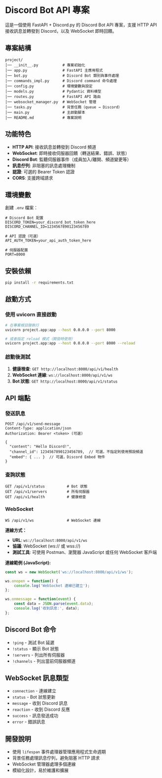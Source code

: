 # Discord Bot API 專案

這是一個使用 FastAPI + Discord.py 的 Discord Bot API 專案，支援 HTTP API 接收訊息並轉發到 Discord，以及 WebSocket 即時回饋。

## 專案結構

```
project/
│── __init__.py           # 專案初始化
│── app.py                # FastAPI 主應用程式
│── bot.py                # Discord Bot 類別與事件處理
│── commands_impl.py      # Discord command 命令處理
│── config.py             # 環境變數與設定
│── models.py             # Pydantic 資料模型
│── routes.py             # FastAPI API 路由
│── websocket_manager.py  # WebSocket 管理
│── tasks.py              # 背景任務（queue → Discord）
│── main.py               # 主啟動腳本
│── README.md             # 專案說明
```

## 功能特色

- **HTTP API**: 接收訊息並轉發到 Discord 頻道
- **WebSocket**: 即時接收伺服器回饋（轉送結果、錯誤、狀態）
- **Discord Bot**: 監聽伺服器事件（成員加入/離開、頻道變更等）
- **訊息佇列**: 非阻塞的訊息處理機制
- **認證**: 可選的 Bearer Token 認證
- **CORS**: 支援跨域請求

## 環境變數

創建 `.env` 檔案：

```env
# Discord Bot 配置
DISCORD_TOKEN=your_discord_bot_token_here
DISCORD_CHANNEL_ID=1234567890123456789

# API 認證（可選）
API_AUTH_TOKEN=your_api_auth_token_here

# 伺服器配置
PORT=8000
```

## 安裝依賴

```bash
pip install -r requirements.txt
```

## 啟動方式

### 使用 uvicorn 直接啟動

```bash
# 在專案根目錄執行
uvicorn project.app:app --host 0.0.0.0 --port 8000

# 或者指定 reload 模式（開發時使用）
uvicorn project.app:app --host 0.0.0.0 --port 8000 --reload
```

### 啟動後測試

1. **健康檢查**: `GET http://localhost:8000/api/v1/health`
2. **WebSocket 連線**: `ws://localhost:8000/api/v1/ws`
3. **Bot 狀態**: `GET http://localhost:8000/api/v1/status`

## API 端點

### 發送訊息
```
POST /api/v1/send-message
Content-Type: application/json
Authorization: Bearer <token> (可選)

{
  "content": "Hello Discord!",
  "channel_id": 1234567890123456789,  // 可選，不指定則使用預設頻道
  "embed": { ... }  // 可選，Discord Embed 物件
}
```

### 查詢狀態
```
GET /api/v1/status          # Bot 狀態
GET /api/v1/servers         # 所有伺服器
GET /api/v1/health          # 健康檢查
```

### WebSocket
```
WS /api/v1/ws               # WebSocket 連線
```

**連線方式：**
- **URL**: `ws://localhost:8000/api/v1/ws`
- **協議**: WebSocket (ws:// 或 wss://)
- **測試工具**: 可使用 Postman、瀏覽器 JavaScript 或任何 WebSocket 客戶端

**連線範例 (JavaScript):**
```javascript
const ws = new WebSocket('ws://localhost:8000/api/v1/ws');

ws.onopen = function() {
    console.log('WebSocket 連線已建立');
};

ws.onmessage = function(event) {
    const data = JSON.parse(event.data);
    console.log('收到訊息:', data);
};
```

## Discord Bot 命令

- `!ping` - 測試 Bot 延遲
- `!status` - 顯示 Bot 狀態
- `!servers` - 列出所有伺服器
- `!channels` - 列出當前伺服器頻道

## WebSocket 訊息類型

- `connection` - 連線建立
- `status` - Bot 狀態更新
- `message` - 收到 Discord 訊息
- `reaction` - 收到 Discord 反應
- `success` - 訊息發送成功
- `error` - 錯誤訊息

## 開發說明

- 使用 `lifespan` 事件處理器管理應用程式生命週期
- 背景任務處理訊息佇列，避免阻塞 HTTP 請求
- WebSocket 管理器處理多個連線
- 模組化設計，易於維護和擴展
